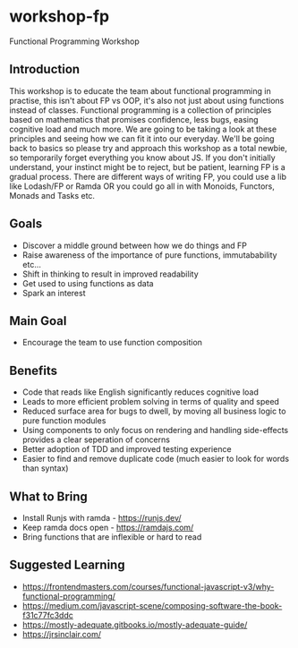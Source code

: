 # workshop-fp
Functional Programming Workshop

## Introduction
This workshop is to educate the team about functional programming in practise, this isn't about FP vs OOP, it's also not just about using functions instead of classes. Functional programming is a collection of principles based on mathematics that promises confidence, less bugs, easing cognitive load and much more.
We are going to be taking a look at these principles and seeing how we can fit it into our everyday.
We'll be going back to basics so please try and approach this workshop as a total newbie, so temporarily forget everything you know about JS.
If you don't initially understand, your instinct might be to reject, but be patient, learning FP is a gradual process.
There are different ways of writing FP, you could use a lib like Lodash/FP or Ramda OR you could go all in with Monoids, Functors, Monads and Tasks etc.

## Goals
* Discover a middle ground between how we do things and FP
* Raise awareness of the importance of pure functions, immutabability etc...
* Shift in thinking to result in improved readability
* Get used to using functions as data
* Spark an interest

## Main Goal
* Encourage the team to use function composition

## Benefits
* Code that reads like English significantly reduces cognitive load
* Leads to more efficient problem solving in terms of quality and speed
* Reduced surface area for bugs to dwell, by moving all business logic to pure function modules
* Using components to only focus on rendering and handling side-effects provides a clear seperation of concerns
* Better adoption of TDD and improved testing experience
* Easier to find and remove duplicate code (much easier to look for words than syntax)

## What to Bring
* Install Runjs with ramda - https://runjs.dev/
* Keep ramda docs open - https://ramdajs.com/
* Bring functions that are inflexible or hard to read

## Suggested Learning
* https://frontendmasters.com/courses/functional-javascript-v3/why-functional-programming/
* https://medium.com/javascript-scene/composing-software-the-book-f31c77fc3ddc
* https://mostly-adequate.gitbooks.io/mostly-adequate-guide/
* https://jrsinclair.com/